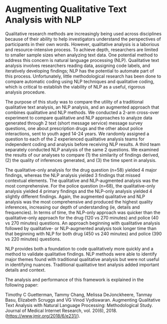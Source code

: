 # Augmenting Qualitative Text Analysis with NLP
 
Qualitative research methods are increasingly being used across disciplines because of their ability to help investigators understand the perspectives of participants in their own words. However, qualitative analysis is a laborious and resource-intensive process. To achieve depth, researchers are limited to smaller sample sizes when analyzing text data. One potential method to address this concern is natural language processing (NLP). Qualitative text analysis involves researchers reading data, assigning code labels, and iteratively developing findings; NLP has the potential to automate part of this process. Unfortunately, little methodological research has been done to compare automatic coding using NLP techniques and qualitative coding, which is critical to establish the viability of NLP as a useful, rigorous analysis procedure.


The purpose of this study was to compare the utility of a traditional qualitative text analysis, an NLP analysis, and an augmented approach that combines qualitative and NLP methods. We conducted a 2-arm cross-over experiment to compare qualitative and NLP approaches to analyze data generated through 2 text (short message service) message survey questions, one about prescription drugs and the other about police interactions, sent to youth aged 14-24 years. We randomly assigned a question to each of the 2 experienced qualitative analysis teams for independent coding and analysis before receiving NLP results. A third team separately conducted NLP analysis of the same 2 questions. We examined the results of our analyses to compare (1) the similarity of findings derived, (2) the quality of inferences generated, and (3) the time spent in analysis.


The qualitative-only analysis for the drug question (n=58) yielded 4 major findings, whereas the NLP analysis yielded 3 findings that missed contextual elements. The qualitative and NLP-augmented analysis was the most comprehensive. For the police question (n=68), the qualitative-only analysis yielded 4 primary findings and the NLP-only analysis yielded 4 slightly different findings. Again, the augmented qualitative and NLP analysis was the most comprehensive and produced the highest quality inferences, increasing our depth of understanding (ie, details and frequencies). In terms of time, the NLP-only approach was quicker than the qualitative-only approach for the drug (120 vs 270 minutes) and police (40 vs 270 minutes) questions. An approach beginning with qualitative analysis followed by qualitative- or NLP-augmented analysis took longer time than that beginning with NLP for both drug (450 vs 240 minutes) and police (390 vs 220 minutes) questions.


NLP provides both a foundation to code qualitatively more quickly and a method to validate qualitative findings. NLP methods were able to identify major themes found with traditional qualitative analysis but were not useful in identifying nuances. Traditional qualitative text analysis added important details and context.

The analysis and performance of this framework is explained in the following paper:

Timothy C Guetterman, Tammy Chang, Melissa DeJonckheere, Tanmay Basu, Elizabeth Scruggs and VG Vinod Vydiswaran. Augmenting Qualitative Text Analysis with Natural Language Processing: Methodological Study. Journal of Medical Internet Research, vol. 20(6), 2018. (https://www.jmir.org/2018/6/e231/).
